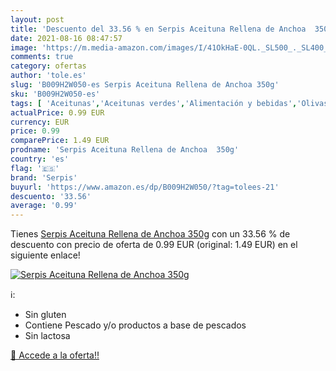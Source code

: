 ```yaml
---
layout: post
title: 'Descuento del 33.56 % en Serpis Aceituna Rellena de Anchoa  350g'
date: 2021-08-16 08:47:57
image: 'https://m.media-amazon.com/images/I/41OkHaE-0QL._SL500_._SL400_.jpg'
comments: true
category: ofertas
author: 'tole.es'
slug: 'B009H2W050-es Serpis Aceituna Rellena de Anchoa 350g'
sku: 'B009H2W050-es'
tags: [ 'Aceitunas','Aceitunas verdes','Alimentación y bebidas','Olivas, encurtidos y condimentos','aceituna','anchoa','serpis', ]
actualPrice: 0.99 EUR
currency: EUR
price: 0.99
comparePrice: 1.49 EUR
prodname: 'Serpis Aceituna Rellena de Anchoa  350g'
country: 'es'
flag: '🇪🇸'
brand: 'Serpis'
buyurl: 'https://www.amazon.es/dp/B009H2W050/?tag=tolees-21'
descuento: '33.56'
average: '0.99'
---
```


Tienes [Serpis Aceituna Rellena de Anchoa  350g](https://www.amazon.es/dp/B009H2W050/?tag=tolees-21) con un 33.56 % de descuento con precio de oferta de 0.99 EUR (original: 1.49 EUR) en el siguiente enlace!

[![Serpis Aceituna Rellena de Anchoa  350g](https://m.media-amazon.com/images/I/41OkHaE-0QL._SL500_._SL400_.jpg)](https://www.amazon.es/dp/B009H2W050/?tag=tolees-21)

ℹ️:

- Sin gluten
- Contiene Pescado y/o productos a base de pescados
- Sin lactosa

[🛒 Accede a la oferta!!](https://www.amazon.es/dp/B009H2W050/?tag=tolees-21)
